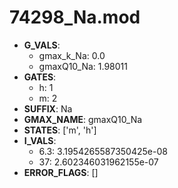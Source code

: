 # 74298_Na.mod

- **G_VALS**:
  - gmax_k_Na: 0.0
  - gmaxQ10_Na: 1.98011
- **GATES**:
  - h: 1
  - m: 2
- **SUFFIX**: Na
- **GMAX_NAME**: gmaxQ10_Na
- **STATES**: ['m', 'h']
- **I_VALS**:
  - 6.3: 3.1954265587350425e-08
  - 37: 2.602346031962155e-07
- **ERROR_FLAGS**: []
